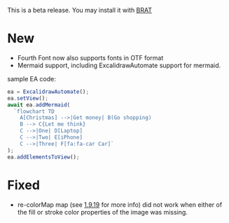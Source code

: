 This is a beta release. You may install it with [BRAT](https://github.com/TfTHacker/obsidian42-brat)

# New
- Fourth Font now also supports fonts in OTF format
- Mermaid support, including ExcalidrawAutomate support for mermaid.

sample EA code:
```js
ea = ExcalidrawAutomate();
ea.setView();
await ea.addMermaid(
  `flowchart TD
    A[Christmas] -->|Get money| B(Go shopping)
    B --> C{Let me think}
    C -->|One| D[Laptop]
    C -->|Two| E[iPhone]
    C -->|Three| F[fa:fa-car Car]`
);
ea.addElementsToView();
```

# Fixed
-  re-colorMap map (see [1.9.19](https://github.com/zsviczian/obsidian-excalidraw-plugin/releases/tag/1.9.19) for more info) did not work when either of the fill or stroke color properties of the image was missing.
